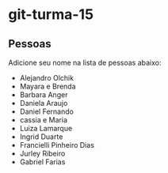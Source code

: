 # git-turma-15

## Pessoas

Adicione seu nome na lista de pessoas abaixo:

- Alejandro Olchik
- Mayara e Brenda
- Barbara Anger
- Daniela Araujo
- Daniel Fernando
- cassia e Maria
- Luiza Lamarque
- Ingrid Duarte
- Francielli Pinheiro Dias
- Jurley Ribeiro
- Gabriel Farias

